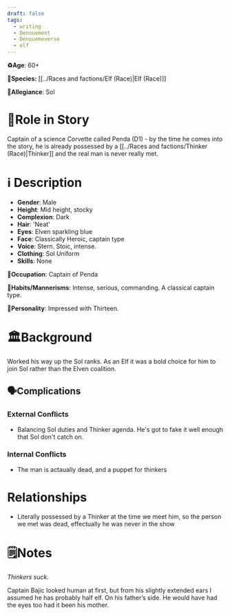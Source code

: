 ```yaml
---
draft: false
tags:
  - writing
  - Denouement
  - Denouemeverse
  - elf
---
```


**♻️Age**: 60+

👾**Species:** [[../Races and factions/Elf (Race)|Elf (Race)]]

🏅**Allegiance**: Sol

# 🎲Role in Story 
Captain of a science Corvette called Penda (D1) - by the time he comes into the story, he is already possessed by a [[../Races and factions/Thinker (Race)|Thinker]] and the real man is never really met.

# ℹ️ Description 
* **Gender**: Male
* **Height**: Mid height, stocky
* **Complexion**: Dark
* **Hair**: 'Neat'
* **Eyes**:  Elven sparkling blue
* **Face**: Classically Heroic, captain type
* **Voice**: Stern. Stoic, intense.
* **Clothing**:  Sol Uniform
* **Skills**: None

**💼Occupation**: Captain of Penda

**🎺Habits/Mannerisms**: Intense, serious, commanding. A classical captain type.

**🧨Personality**: Impressed with Thirteen.

# 🏛️Background

Worked his way up the Sol ranks. As an Elf it was a bold choice for him to join Sol rather than the Elven coalition.

## 🗣️Complications

### **External Conflicts**

-  Balancing Sol duties and Thinker agenda. He's got to fake it well enough that Sol don't catch on.

### **Internal Conflicts**

- The man is actaually dead, and a puppet for thinkers

# Relationships

-  Literally possessed by a Thinker at the time we meet him, so the person we met was dead, effectually he was never in the show

# 🗒️Notes

*Thinkers suck.*

Captain Bajic looked human at first, but from his slightly extended ears I assumed he has probably half elf. On his father’s side. He would have had the eyes too had it been his mother.
